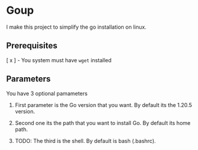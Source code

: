 # Goup
I make this project to simplify the go installation on linux.

## Prerequisites

[ x ] - You system must have `wget` installed


## Parameters
You have 3 optional pamameters


1) First parameter is the Go version that you want. By default its the 1.20.5 version.

2) Second one its the path that you want to install Go. By default its home path. 

3) TODO: The third is the shell. By default is bash (.bashrc).
